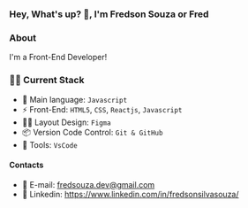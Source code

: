 ### Hey, What's up? 👋, I'm Fredson Souza or Fred

### About

I'm a Front-End Developer!

### :technologist: Current Stack
- 🥇 Main language: `Javascript`
- ⚡️  Front-End: `HTML5`, `CSS`, `Reactjs`, `Javascript`
- ✍🏻 Layout Design: `Figma`
- :package: Version Code Control: `Git & GitHub`
- :wrench: Tools: `VsCode`

#### Contacts

- 📧 E-mail: fredsouza.dev@gmail.com
- 👤 Linkedin: https://www.linkedin.com/in/fredsonsilvasouza/
